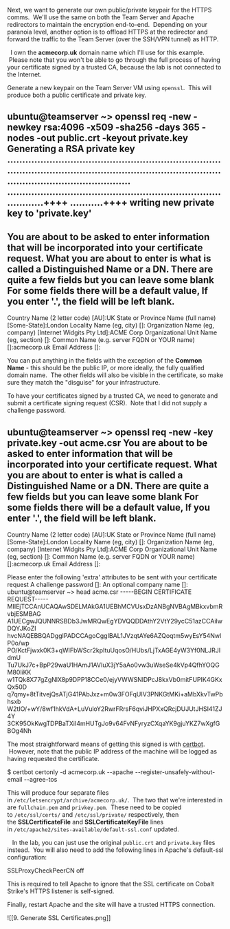 Next, we want to generate our own public/private keypair for the HTTPS comms.  We'll use the same on both the Team Server and Apache redirectors to maintain the encryption end-to-end.  Depending on your paranoia level, another option is to offload HTTPS at the redirector and forward the traffic to the Team Server (over the SSH/VPN tunnel) as HTTP.

  I own the **acmecorp.uk** domain name which I'll use for this example.  Please note that you won't be able to go through the full process of having your certificate signed by a trusted CA, because the lab is not connected to the Internet.

  

Generate a new keypair on the Team Server VM using `openssl`.  This will produce both a public certificate and private key.

ubuntu@teamserver ~> openssl req -new -newkey rsa:4096 -x509 -sha256 -days 365 -nodes -out public.crt -keyout private.key
Generating a RSA private key
.......................................................................................................................................................................................
...................................................................................++++
...........++++
writing new private key to 'private.key'
-----
You are about to be asked to enter information that will be incorporated
into your certificate request.
What you are about to enter is what is called a Distinguished Name or a DN.
There are quite a few fields but you can leave some blank
For some fields there will be a default value,
If you enter '.', the field will be left blank.
-----
Country Name (2 letter code) [AU]:UK
State or Province Name (full name) [Some-State]:London
Locality Name (eg, city) []:
Organization Name (eg, company) [Internet Widgits Pty Ltd]:ACME Corp
Organizational Unit Name (eg, section) []:
Common Name (e.g. server FQDN or YOUR name) []:acmecorp.uk
Email Address []:

  

You can put anything in the fields with the exception of the **Common Name** - this should be the public IP, or more ideally, the fully qualified domain name.  The other fields will also be visible in the certificate, so make sure they match the "disguise" for your infrastructure.

To have your certificates signed by a trusted CA, we need to generate and submit a certificate signing request (CSR).  Note that I did not supply a challenge password.

ubuntu@teamserver ~> openssl req -new -key private.key -out acme.csr
You are about to be asked to enter information that will be incorporated
into your certificate request.
What you are about to enter is what is called a Distinguished Name or a DN.
There are quite a few fields but you can leave some blank
For some fields there will be a default value,
If you enter '.', the field will be left blank.
-----
Country Name (2 letter code) [AU]:UK
State or Province Name (full name) [Some-State]:London
Locality Name (eg, city) []:
Organization Name (eg, company) [Internet Widgits Pty Ltd]:ACME Corp
Organizational Unit Name (eg, section) []:
Common Name (e.g. server FQDN or YOUR name) []:acmecorp.uk
Email Address []:

Please enter the following 'extra' attributes
to be sent with your certificate request
A challenge password []:
An optional company name []:
ubuntu@teamserver ~> head acme.csr
-----BEGIN CERTIFICATE REQUEST-----
MIIEjTCCAnUCAQAwSDELMAkGA1UEBhMCVUsxDzANBgNVBAgMBkxvbmRvbjESMBAG
A1UECgwJQUNNRSBDb3JwMRQwEgYDVQQDDAthY2VtY29ycC51azCCAiIwDQYJKoZI
hvcNAQEBBQADggIPADCCAgoCggIBAL1JVzqtAYe6AZQoqtm5wyEsY54NwlP0o/wp
PO/KctFjwxk0K3+qWIFbWScr2kpItuUqosO/HUbs/LjTxAGE4yW3Yf0NLJRJIdmU
Tu7UkJ7c+BpP29waU1HAmJ1AVIuX3jY5aAo0vw3uWseSe4kVp4QfhYOQGM80liKK
w1TQk8X77gZgNlX8p9DPP18CCe0/ejyVWWSNlDPcJ8kxVb0mitFUPIK4GKxQx50D
q7qmy+8tTitvejQsATjG41PAbJxz+m0w3FOFqUIV3PNKGtMKi+aMbXkvTwPbhsxb
W2tIO/+wY/8wf1hkVdA+LuVuloY2RwrFRrsF6qviJHPXxQRcjDUJUtJHSI41ZJ4Y
3CK95OkKwgTDPBaTXiI4mHUTgJo9v64FvNFyryzCXqaYK9gjuYKZ7wXgfGBOg4Nh

  

The most straightforward means of getting this signed is with [certbot](https://github.com/certbot/certbot).  However, note that the public IP address of the machine will be logged as having requested the certificate.

$ certbot certonly -d acmecorp.uk --apache --register-unsafely-without-email --agree-tos

  

This will produce four separate files in `/etc/letsencrypt/archive/acmecorp.uk/`.  The two that we're interested in are `fullchain.pem` and `privkey.pem`.  These need to be copied to `/etc/ssl/certs/` and `/etc/ssl/private/` respectively, then the **SSLCertificateFile** and **SSLCertificateKeyFile** lines in `/etc/apache2/sites-available/default-ssl.conf` updated.

  

   In the lab, you can just use the original `public.crt` and `private.key` files instead.  You will also need to add the following lines in Apache's default-ssl configuration:  
  

SSLProxyCheckPeerCN off

This is required to tell Apache to ignore that the SSL certificate on Cobalt Strike's HTTPS listener is self-signed.

  

Finally, restart Apache and the site will have a trusted HTTPS connection.

![[9. Generate SSL Certificates.png]]

